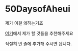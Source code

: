 # 50DaysofAheui
제가 이걸 왜하는거죠

[여기](https://docs.google.com/spreadsheets/d/1Caoe5eUAQ2sVMJBnXPlNt9rOkqQCp7nUT4CxwKdtGz4/edit#gid=0)에서 제가 할 것들을 추천해주세요

적절히 빈 줄에 추가해 주시면 됩니다.
